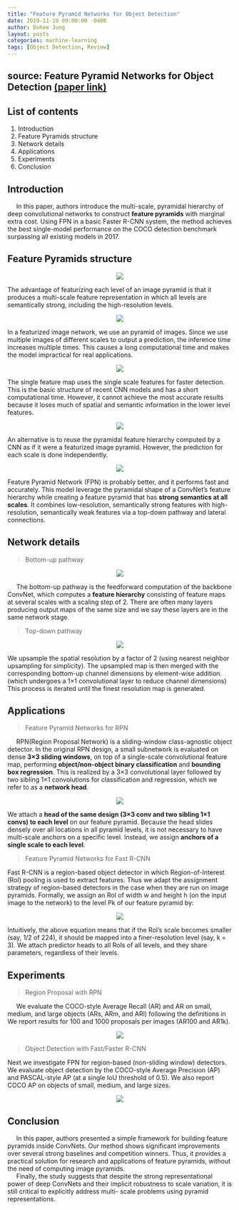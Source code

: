 ```yaml
---
title: "Feature Pyramid Networks for Object Detection"
date: 2019-11-19 09:00:00 -0400
author: Dohee Jung
layout: posts
categories: machine-learning
tags: [Object Detection, Review]
---
```


## source: Feature Pyramid Networks for Object Detection [(paper link)][Lin]


## List of contents
1. Introduction
2. Feature Pyramids structure
3. Network details
4. Applications
5. Experiments
6. Conclusion


## Introduction
&nbsp;&nbsp;&nbsp;&nbsp; In this paper, authors introduce the multi-scale, pyramidal hierarchy of deep convolutional networks to construct **feature pyramids** with marginal extra cost. Using FPN in a basic Faster R-CNN system, the method achieves the best single-model performance on the COCO detection benchmark surpassing all existing models in 2017.


## Feature Pyramids structure

<div style="text-align:center"><img src="https://user-images.githubusercontent.com/57972646/69858577-aabbf480-12d5-11ea-8a23-c0cb7d42d74e.png" /></div>

The advantage of featurizing each level of an image pyramid is that it produces a multi-scale feature representation in which all levels are semantically strong, including the high-resolution levels.

<div style="text-align:center"><img src="https://user-images.githubusercontent.com/57972646/69858580-abed2180-12d5-11ea-90b6-178e56b36c8b.png" /></div>

In a featurized image network, we use an pyramid of images. Since we use multiple images of different scales to output a prediction, the inference time increases multiple times. This causes a long computational time and makes the model impractical for real applications.

<div style="text-align:center"><img src="https://user-images.githubusercontent.com/57972646/69858583-ad1e4e80-12d5-11ea-9ca4-0c11ac8a0636.png" /></div>

The single feature map uses the single scale features for faster detection. This is the basic structure of recent CNN models and has a short computational time. However, it cannot achieve the most accurate results because it loses much of spatial and semantic information in the lower level features.

<div style="text-align:center"><img src="https://user-images.githubusercontent.com/57972646/69858591-aee81200-12d5-11ea-884d-47c0d793918e.png" /></div>

An alternative is to reuse the pyramidal feature hierarchy computed by a CNN as if it were a featurized image pyramid. However, the prediction for each scale is done independently.

<div style="text-align:center"><img src="https://user-images.githubusercontent.com/57972646/69858594-b14a6c00-12d5-11ea-8c3e-3c17063110d3.png" /></div>

Feature Pyramid Network (FPN) is probably better, and it performs fast and accurately. This model leverage the pyramidal shape of a ConvNet’s feature hierarchy while creating a feature pyramid that has **strong semantics at all scales**. It combines low-resolution, semantically strong features with high-resolution, semantically weak features via a top-down pathway and lateral connections.


## Network details

> Bottom-up pathway

<div style="text-align:center"><img src="https://user-images.githubusercontent.com/57972646/69858602-b3acc600-12d5-11ea-9111-baf7745d650e.png" /></div>

&nbsp;&nbsp;&nbsp;&nbsp; The bottom-up pathway is the feedforward computation of the backbone ConvNet, which computes a **feature hierarchy** consisting of feature maps at several scales with a scaling step of 2. There are often many layers producing output maps of the same size and we say these layers are in the same network stage.

> Top-down pathway

<div style="text-align:center"><img src="https://user-images.githubusercontent.com/57972646/69858602-b3acc600-12d5-11ea-9111-baf7745d650e.png" /></div>

We upsample the spatial resolution by a factor of 2 (using nearest neighbor upsampling for simplicity). The upsampled map is then merged with the corresponding bottom-up channel dimensions by element-wise addition. (which undergoes a 1×1 convolutional layer to reduce channel dimensions) This process is iterated until the finest resolution map is generated.


## Applications

> Feature Pyramid Networks for RPN

&nbsp;&nbsp;&nbsp;&nbsp; RPN(Region Proposal Network) is a sliding-window class-agnostic object detector. In the original RPN design, a small subnetwork is evaluated on dense **3×3 sliding windows**, on top of a single-scale convolutional feature map, performing **object/non-object binary classification** and **bounding box regression**. This is realized by a 3×3 convolutional layer followed by two sibling 1×1 convolutions for classification and regression, which we refer to as a **network head**. 

<div style="text-align:center"><img src="https://user-images.githubusercontent.com/57972646/69858612-b90a1080-12d5-11ea-95d4-a9cf5582dbd9.png" /></div>

We attach a **head of the same design (3×3 conv and two sibling 1×1 convs) to each level** on our feature pyramid. Because the head slides densely over all locations in all pyramid levels, it is not necessary to have multi-scale anchors on a specific level. Instead, we assign **anchors of a single scale to each level**.

> Feature Pyramid Networks for Fast R-CNN 

Fast R-CNN is a region-based object detector in which Region-of-Interest (RoI) pooling is used to extract features.
Thus we adapt the assignment strategy of region-based detectors in the case when they are run on image pyramids. Formally, we assign an RoI of width w and height h (on the input image to the network) to the level Pk of our feature pyramid by:

<div style="text-align:center"><img src="https://user-images.githubusercontent.com/57972646/69858606-b4ddf300-12d5-11ea-9651-e4f28ef86012.png" /></div>

Intuitively, the above equation means that if the RoI’s scale becomes smaller (say, 1/2 of 224), it should be mapped into a finer-resolution level (say, k = 3). We attach predictor heads to all RoIs of all levels, and they share parameters, regardless of their levels.



## Experiments

> Region Proposal with RPN

&nbsp;&nbsp;&nbsp;&nbsp; We evaluate the COCO-style Average Recall (AR) and
AR on small, medium, and large objects (ARs, ARm, and ARl) following the definitions in  We report results for 100 and 1000 proposals per images (AR100 and AR1k).

<div style="text-align:center"><img src="https://user-images.githubusercontent.com/57972646/69858608-b60f2000-12d5-11ea-8351-f944db091268.png" /></div>

> Object Detection with Fast/Faster R-CNN

Next we investigate FPN for region-based (non-sliding window) detectors. We evaluate object detection by the COCO-style Average Precision (AP) and PASCAL-style AP (at a single IoU threshold of 0.5). We also report COCO AP on objects of small, medium, and large sizes.

<div style="text-align:center"><img src="https://user-images.githubusercontent.com/57972646/69858609-b7d8e380-12d5-11ea-91e6-4da5175b62d5.png" /></div>

## Conclusion

&nbsp;&nbsp;&nbsp;&nbsp; In this paper, authors presented a simple framework for building feature pyramids inside ConvNets. Our method shows significant improvements over several strong baselines and competition winners. Thus, it provides a practical solution for research and applications of feature pyramids, without the need of computing image pyramids. <br/>
&nbsp;&nbsp;&nbsp;&nbsp; Finally, the study suggests that despite the strong representational power of deep ConvNets and their implicit robustness to scale variation, it is still critical to explicitly address multi- scale problems using pyramid representations.



[Lin]: https://arxiv.org/abs/1612.03144
